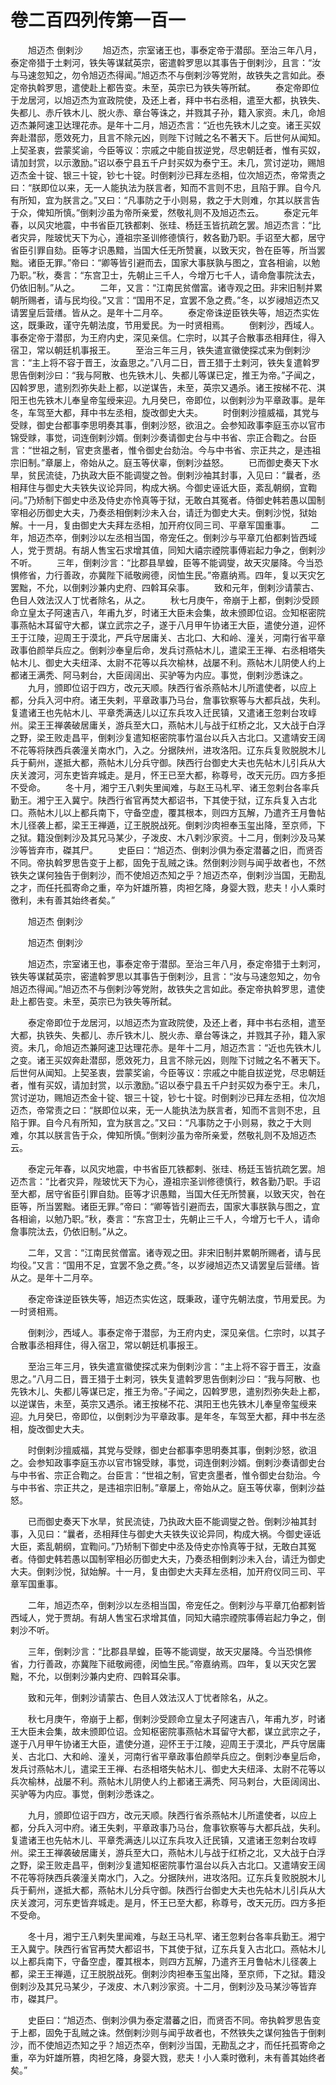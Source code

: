 # 卷二百四列传第一百一

　　旭迈杰 倒剌沙 　　旭迈杰，宗室诸王也，事泰定帝于潜邸。至治三年八月，泰定帝猎于土剌河，铁失等谋弑英宗，密遣斡罗思以其事告于倒剌沙，且言：“汝与马速忽知之，勿令旭迈杰得闻。”旭迈杰不与倒剌沙等党附，故铁失之言如此。泰定帝执斡罗思，遣使赴上都告变。未至，英宗已为铁失等所弑。 　　泰定帝即位于龙居河，以旭迈杰为宣政院使，及还上者，拜中书右丞相，遣至大都，执铁失、失都儿、赤斤铁木儿、脱火赤、章台等诛之，并戮其子孙，籍入家资。未几，命旭迈杰兼阿速卫达理花赤。是年十二月，旭迈杰言：“近也先铁木儿之变。诸王买奴奔赴潜邸，愿效死力，且言不除元凶，则陛下讨贼之名不著天下。后世何从闻知。上契圣衷，尝蒙奖谕，今臣等议：宗戚之中能自拔逆党，尽忠朝廷者，惟有买奴，请加封赏，以示激励。”诏以泰宁县五千户封买奴为泰宁王。未几，赏讨逆功，赐旭迈杰金十锭、银三十锭，钞七十锭。时倒剌沙已拜左丞相，位次旭迈杰，帝常责之曰：“朕即位以来，无一人能执法为朕言者，知而不言则不忠，且陷于罪。自今凡有所知，宜为朕言之。”又曰：“凡事防之于小则易，救之于大则难，尔其以朕言告于众，俾知所慎。”倒剌沙虽为帝所亲爱，然敬礼则不及旭迈杰云。 　　泰定元年春，以风灾地震，中书省臣兀铁都剌、张珪、杨廷玉皆抗疏乞罢。旭迈杰言：“比者灾异，陛玻忧天下为心，遵祖宗圣训修德慎行，敕各勤乃职。手诏至大都，居守省臣引罪自劾。臣等才识愚黯，当国大任无所赞襄，以致天灾，咎在臣等，所当罢黜。诸臣无罪。”帝曰：“卿等皆引避而去，国家大事朕孰与图之，宜各相谕，以勉乃职。”秋，奏言：“东宫卫士，先朝止三千人，今增万七千人，请命詹事院汰去，仍依旧制。”从之。 　　二年，又言：“江南民贫僧富。诸寺观之田。非宋旧制并累朝所赐者，请与民均役。”又言：“国用不足，宜罢不急之费。”冬，以岁祲旭迈杰又请罢皇后营缮。皆从之。是年十二月卒。 　　泰定帝诛逆臣铁失等，旭迈杰实佐这，既秉政，谨守先朝法度，节用爱民。为一时贤相焉。 　　倒剌沙，西域人。事泰定帝于潜邸，为王府内史，深见亲信。仁宗时，以其子合散事丞相拜住，得入宿卫，常以朝廷机事报王。 　　至治三年三月，铁失遣宣徽使探忒来为倒剌沙言：“主上将不容于晋王，汝盍思之。”八月二日，晋王猎于土剌河，铁失复遣斡罗思告倒剌沙曰：“我与阿散、也先铁木儿、失都儿等谋已定，推王为帝。”子闻之，囚斡罗思，遣别烈弥失赴上都，以逆谋告，未至，英宗又遇杀。诸王按梯不花、淇阳王也先铁木儿奉皇帝玺绶来迎。九月癸巳，帝即位，以倒剌沙为平章政事。是年冬，车驾至大都，拜中书左丞相，旋改御史大夫。 　　时倒剌沙擅威福，其党与受赇，御史台都事李思明奏其事，倒剌沙怒，欲沮之。会参知政事李庭玉亦以官市锦受赇，事觉，词连倒剌沙婿。倒剌沙奏请御史台与中书省、宗正合鞫之。台臣言：“世祖之制，官吏贪墨者，惟令御史台劾治。今与中书省、宗正共之，是违祖宗旧制。”章屡上，帝始从之。庭玉等伏辜，倒剌沙益怒。 　　已而御史奏天下水旱，贫民流徒，乃执政大臣不能调燮之咎。倒剌沙袖其封事，入见曰：“曩者，丞相拜住与御史大夫铁失议论异同，构成大祸。今御史诬诋大臣，紊乱朝纲，宜鞫问。”乃矫制下御史中丞及侍史亦怜真等于狱，无敢白其冤者。侍御史韩若愚以国制宰相必历御史大夫，乃奏丞相倒剌沙未入台，请迁为御史大夫。倒剌沙悦，狱始解。十一月，复由御史大夫拜左丞相，加开府仪同三司、平章军国重事。 　　二年，旭迈杰卒，倒剌沙以左丞相当国，帝宠任之。倒剌沙与平章兀伯都剌皆西域人，党于贾胡。有胡人售宝石求增其值，同知大禧宗禋院事傅岩起力争之，倒剌沙不听。 　　三年，倒剌沙言：“比郡县旱蝗，臣等不能调燮，故天灾屡降。今当恐惧修省，力行善政，亦冀陛下祗敬阙德，闵恤生民。”帝嘉纳焉。四年，复以天灾乞罢黜，不允，以倒剌沙兼内史府、四斡耳朵事。 　　致和元年，倒剌沙请蒙古、色目人效法汉人丁忧者除名，从之。 　　秋七月庚午，帝崩于上都，倒剌沙受顾命立皇太子阿速吉八，年甫九岁，时诸王大臣未会集，故未颁即位诏。佥知枢密院事燕帖木耳留守大都，谋立武宗之子，遂于八月甲午协诸王大臣，遣使分道，迎怀王于江陵，迎周王于漠北，严兵守居庸关、古北口、大和岭、潼关，河南行省平章政事伯颜举兵应之。倒剌沙奉皇后命，发兵讨燕帖木儿，遣梁王王禅、右丞相塔失帖木儿、御史大夫纽泽、太尉不花等以兵次榆林，战屡不利。燕帖木儿阴使人约上都诸王满秃、阿马剌台，大臣阔阔出、买驴等为内应。事觉，倒剌沙悉诛之。 　　九月，颁即位诏于四方，改元天顺。陕西行省杀燕帖木儿所遣使者，以应上都，分兵入河中府。诸王失剌，平章政事乃马台，詹事钦察等与大都兵战，失利。复遣诸王也先帖木儿、平章秃满迭儿以辽东兵攻入迁民镇，又遣诸王忽剌台攻崞州。梁王王禅袭破居庸关，游兵至大口，燕帖木儿与战于红桥之北，又大战于白浮之野，梁王败走昌平，倒剌沙复遣知枢密院事竹温台以兵入古北口。又遣靖安王阔不花等将陕西兵袭潼关南水门，入之。分据陕州，进攻洛阳。辽东兵复败脱脱木儿兵于蓟州，遂抵大都，燕帖木儿分兵守御。陕西行台御史大夫也先帖木儿引兵从大庆关渡河，河东吏皆弃城走。是月，怀王已至大都，称尊号，改天元历。四方多拒不受命。 　　冬十月，湘宁王八剌失里闻难，与赵王马札罕、诸王忽剌台各率兵勤王。湘宁王入冀宁。陕西行省官再焚大都诏书，下其使于狱，辽东兵复入古北口。燕帖木儿以上都兵南下，守备空虚，覆其根本，则四方瓦解，乃遣齐王月鲁帖木儿径袭上都，梁王王禅遁，辽王脱脱战死。倒剌沙肉袒奉玉玺出降，至京师，下之狱。籍没倒剌沙及其兄马某少，子泼皮、木八剌沙家资。十二月，倒剌沙及马某沙等皆弃市，磔其尸。 　　史臣曰：“旭迈杰、倒剌沙俱为泰定潜蕃之旧，而贤否不同。帝执斡罗思告变于上都，固免于乱贼之诛。然倒剌沙则与闻乎故者也，不然铁失之谋何独告于倒剌沙，而不使旭迈杰知之乎？旭迈杰卒，倒剌沙当国，无勘乱之才，而任托孤寄命之重，卒为奸雄所篡，肉袒乞降，身婴大戮，悲夫！小人乘时徼利，未有善其始终者矣。”

　　旭迈杰 倒剌沙

　　旭迈杰 倒剌沙

　　旭迈杰，宗室诸王也，事泰定帝于潜邸。至治三年八月，泰定帝猎于土剌河，铁失等谋弑英宗，密遣斡罗思以其事告于倒剌沙，且言：“汝与马速忽知之，勿令旭迈杰得闻。”旭迈杰不与倒剌沙等党附，故铁失之言如此。泰定帝执斡罗思，遣使赴上都告变。未至，英宗已为铁失等所弑。

　　泰定帝即位于龙居河，以旭迈杰为宣政院使，及还上者，拜中书右丞相，遣至大都，执铁失、失都儿、赤斤铁木儿、脱火赤、章台等诛之，并戮其子孙，籍入家资。未几，命旭迈杰兼阿速卫达理花赤。是年十二月，旭迈杰言：“近也先铁木儿之变。诸王买奴奔赴潜邸，愿效死力，且言不除元凶，则陛下讨贼之名不著天下。后世何从闻知。上契圣衷，尝蒙奖谕，今臣等议：宗戚之中能自拔逆党，尽忠朝廷者，惟有买奴，请加封赏，以示激励。”诏以泰宁县五千户封买奴为泰宁王。未几，赏讨逆功，赐旭迈杰金十锭、银三十锭，钞七十锭。时倒剌沙已拜左丞相，位次旭迈杰，帝常责之曰：“朕即位以来，无一人能执法为朕言者，知而不言则不忠，且陷于罪。自今凡有所知，宜为朕言之。”又曰：“凡事防之于小则易，救之于大则难，尔其以朕言告于众，俾知所慎。”倒剌沙虽为帝所亲爱，然敬礼则不及旭迈杰云。

　　泰定元年春，以风灾地震，中书省臣兀铁都剌、张珪、杨廷玉皆抗疏乞罢。旭迈杰言：“比者灾异，陛玻忧天下为心，遵祖宗圣训修德慎行，敕各勤乃职。手诏至大都，居守省臣引罪自劾。臣等才识愚黯，当国大任无所赞襄，以致天灾，咎在臣等，所当罢黜。诸臣无罪。”帝曰：“卿等皆引避而去，国家大事朕孰与图之，宜各相谕，以勉乃职。”秋，奏言：“东宫卫士，先朝止三千人，今增万七千人，请命詹事院汰去，仍依旧制。”从之。

　　二年，又言：“江南民贫僧富。诸寺观之田。非宋旧制并累朝所赐者，请与民均役。”又言：“国用不足，宜罢不急之费。”冬，以岁祲旭迈杰又请罢皇后营缮。皆从之。是年十二月卒。

　　泰定帝诛逆臣铁失等，旭迈杰实佐这，既秉政，谨守先朝法度，节用爱民。为一时贤相焉。

　　倒剌沙，西域人。事泰定帝于潜邸，为王府内史，深见亲信。仁宗时，以其子合散事丞相拜住，得入宿卫，常以朝廷机事报王。

　　至治三年三月，铁失遣宣徽使探忒来为倒剌沙言：“主上将不容于晋王，汝盍思之。”八月二日，晋王猎于土剌河，铁失复遣斡罗思告倒剌沙曰：“我与阿散、也先铁木儿、失都儿等谋已定，推王为帝。”子闻之，囚斡罗思，遣别烈弥失赴上都，以逆谋告，未至，英宗又遇杀。诸王按梯不花、淇阳王也先铁木儿奉皇帝玺绶来迎。九月癸巳，帝即位，以倒剌沙为平章政事。是年冬，车驾至大都，拜中书左丞相，旋改御史大夫。

　　时倒剌沙擅威福，其党与受赇，御史台都事李思明奏其事，倒剌沙怒，欲沮之。会参知政事李庭玉亦以官市锦受赇，事觉，词连倒剌沙婿。倒剌沙奏请御史台与中书省、宗正合鞫之。台臣言：“世祖之制，官吏贪墨者，惟令御史台劾治。今与中书省、宗正共之，是违祖宗旧制。”章屡上，帝始从之。庭玉等伏辜，倒剌沙益怒。

　　已而御史奏天下水旱，贫民流徒，乃执政大臣不能调燮之咎。倒剌沙袖其封事，入见曰：“曩者，丞相拜住与御史大夫铁失议论异同，构成大祸。今御史诬诋大臣，紊乱朝纲，宜鞫问。”乃矫制下御史中丞及侍史亦怜真等于狱，无敢白其冤者。侍御史韩若愚以国制宰相必历御史大夫，乃奏丞相倒剌沙未入台，请迁为御史大夫。倒剌沙悦，狱始解。十一月，复由御史大夫拜左丞相，加开府仪同三司、平章军国重事。

　　二年，旭迈杰卒，倒剌沙以左丞相当国，帝宠任之。倒剌沙与平章兀伯都剌皆西域人，党于贾胡。有胡人售宝石求增其值，同知大禧宗禋院事傅岩起力争之，倒剌沙不听。

　　三年，倒剌沙言：“比郡县旱蝗，臣等不能调燮，故天灾屡降。今当恐惧修省，力行善政，亦冀陛下祗敬阙德，闵恤生民。”帝嘉纳焉。四年，复以天灾乞罢黜，不允，以倒剌沙兼内史府、四斡耳朵事。

　　致和元年，倒剌沙请蒙古、色目人效法汉人丁忧者除名，从之。

　　秋七月庚午，帝崩于上都，倒剌沙受顾命立皇太子阿速吉八，年甫九岁，时诸王大臣未会集，故未颁即位诏。佥知枢密院事燕帖木耳留守大都，谋立武宗之子，遂于八月甲午协诸王大臣，遣使分道，迎怀王于江陵，迎周王于漠北，严兵守居庸关、古北口、大和岭、潼关，河南行省平章政事伯颜举兵应之。倒剌沙奉皇后命，发兵讨燕帖木儿，遣梁王王禅、右丞相塔失帖木儿、御史大夫纽泽、太尉不花等以兵次榆林，战屡不利。燕帖木儿阴使人约上都诸王满秃、阿马剌台，大臣阔阔出、买驴等为内应。事觉，倒剌沙悉诛之。

　　九月，颁即位诏于四方，改元天顺。陕西行省杀燕帖木儿所遣使者，以应上都，分兵入河中府。诸王失剌，平章政事乃马台，詹事钦察等与大都兵战，失利。复遣诸王也先帖木儿、平章秃满迭儿以辽东兵攻入迁民镇，又遣诸王忽剌台攻崞州。梁王王禅袭破居庸关，游兵至大口，燕帖木儿与战于红桥之北，又大战于白浮之野，梁王败走昌平，倒剌沙复遣知枢密院事竹温台以兵入古北口。又遣靖安王阔不花等将陕西兵袭潼关南水门，入之。分据陕州，进攻洛阳。辽东兵复败脱脱木儿兵于蓟州，遂抵大都，燕帖木儿分兵守御。陕西行台御史大夫也先帖木儿引兵从大庆关渡河，河东吏皆弃城走。是月，怀王已至大都，称尊号，改天元历。四方多拒不受命。

　　冬十月，湘宁王八剌失里闻难，与赵王马札罕、诸王忽剌台各率兵勤王。湘宁王入冀宁。陕西行省官再焚大都诏书，下其使于狱，辽东兵复入古北口。燕帖木儿以上都兵南下，守备空虚，覆其根本，则四方瓦解，乃遣齐王月鲁帖木儿径袭上都，梁王王禅遁，辽王脱脱战死。倒剌沙肉袒奉玉玺出降，至京师，下之狱。籍没倒剌沙及其兄马某少，子泼皮、木八剌沙家资。十二月，倒剌沙及马某沙等皆弃市，磔其尸。

　　史臣曰：“旭迈杰、倒剌沙俱为泰定潜蕃之旧，而贤否不同。帝执斡罗思告变于上都，固免于乱贼之诛。然倒剌沙则与闻乎故者也，不然铁失之谋何独告于倒剌沙，而不使旭迈杰知之乎？旭迈杰卒，倒剌沙当国，无勘乱之才，而任托孤寄命之重，卒为奸雄所篡，肉袒乞降，身婴大戮，悲夫！小人乘时徼利，未有善其始终者矣。”